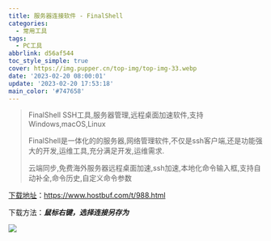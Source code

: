 ```yaml
---
title: 服务器连接软件 - FinalShell
categories:
  - 常用工具
tags:
  - PC工具
abbrlink: d56af544
toc_style_simple: true
cover: https://img.pupper.cn/top-img/top-img-33.webp
date: '2023-02-20 08:00:01'
update: '2023-02-20 17:53:18'
main_color: '#747658'
---
```


>   FinalShell SSH工具,服务器管理,远程桌面加速软件,支持Windows,macOS,Linux
>
>   FinalShell是一体化的的服务器,网络管理软件,不仅是ssh客户端,还是功能强大的开发,运维工具,充分满足开发,运维需求.
>
>   云端同步,免费海外服务器远程桌面加速,ssh加速,本地化命令输入框,支持自动补全,命令历史,自定义命令参数

[下载地址](https://www.hostbuf.com/t/988.html)：https://www.hostbuf.com/t/988.html

下载方法：***鼠标右键，选择连接另存为***

![](https://img.pupper.cn/img/20220726113129.png)
